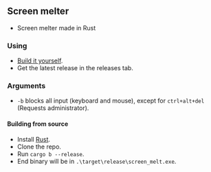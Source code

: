## Screen melter
- Screen melter made in Rust

### Using
- [Build it yourself](https://github.com/LandStander27/screen-melt#building-from-source).
- Get the latest release in the releases tab.

### Arguments
- `-b` blocks all input (keyboard and mouse), except for `ctrl+alt+del` (Requests administrator).

#### Building from source
- Install [Rust](https://www.rust-lang.org/).
- Clone the repo.
- Run `cargo b --release`.
- End binary will be in `.\target\release\screen_melt.exe`.